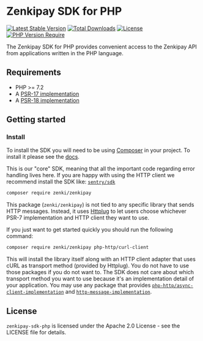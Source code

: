 # Zenkipay SDK for PHP

[![Latest Stable Version](http://poser.pugx.org/zenki/zenkipay/v)](https://packagist.org/packages/zenki/zenkipay) [![Total Downloads](http://poser.pugx.org/zenki/zenkipay/downloads)](https://packagist.org/packages/zenki/zenkipay) [![License](http://poser.pugx.org/zenki/zenkipay/license)](https://packagist.org/packages/zenki/zenkipay) [![PHP Version Require](http://poser.pugx.org/zenki/zenkipay/require/php)](https://packagist.org/packages/zenki/zenkipay)

The Zenkipay SDK for PHP provides convenient access to the Zenkipay API from applications written in the PHP language.

## Requirements

-   PHP >= 7.2
-   A [PSR-17 implementation](https://packagist.org/providers/psr/http-factory-implementation)
-   A [PSR-18 implementation](https://packagist.org/providers/psr/http-client-implementation)

## Getting started

### Install

To install the SDK you will need to be using [Composer]([https://getcomposer.org/) in your project. To install it please see the [docs](https://getcomposer.org/download/).

This is our "core" SDK, meaning that all the important code regarding error handling lives here.
If you are happy with using the HTTP client we recommend install the SDK like: [`sentry/sdk`](https://github.com/getsentry/sentry-php-sdk)

```bash
composer require zenki/zenkipay
```

This package (`zenki/zenkipay`) is not tied to any specific library that sends HTTP messages. Instead, it uses [Httplug](https://github.com/php-http/httplug) to let users choose whichever PSR-7 implementation and HTTP client they want to use.

If you just want to get started quickly you should run the following command:

```bash
composer require zenki/zenkipay php-http/curl-client
```

This will install the library itself along with an HTTP client adapter that uses cURL as transport method (provided by Httplug). You do not have to use those packages if you do not want to. The SDK does not care about which transport method you want to use because it's an implementation detail of your application. You may use any package that provides [`php-http/async-client-implementation`](https://packagist.org/providers/php-http/async-client-implementation) and [`http-message-implementation`](https://packagist.org/providers/psr/http-message-implementation).

## License

`zenkipay-sdk-php` is licensed under the Apache 2.0 License - see the LICENSE file for details.
